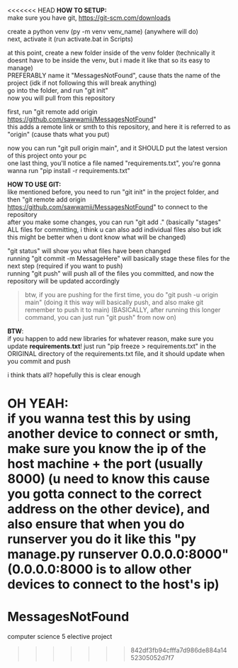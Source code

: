 <<<<<<< HEAD
**HOW TO SETUP:**  
make sure you have git, https://git-scm.com/downloads

create a python venv (py -m venv venv_name) (anywhere will do)  
next, activate it (run activate.bat in Scripts)

at this point, create a new folder inside of the venv folder (technically it doesnt have to be inside the venv, but i made it like that so its easy to manage)  
PREFERABLY name it "MessagesNotFound", cause thats the name of the project (idk if not following this will break anything)  
go into the folder, and run "git init"  
now you will pull from this repository

first, run "git remote add origin https://github.com/sawwamii/MessagesNotFound"  
this adds a remote link or smth to this repository, and here it is referred to as "origin" (cause thats what you put)  

now you can run "git pull origin main", and it SHOULD put the latest version of this project onto your pc  
one last thing, you'll notice a file named "requirements.txt", you're gonna wanna run "pip install -r requirements.txt"

**HOW TO USE GIT:**  
like mentioned before, you need to run "git init" in the project folder, and then "git remote add origin https://github.com/sawwamii/MessagesNotFound" to connect to the repository  
after you make some changes, you can run "git add ." (basically "stages" ALL files for committing, i think u can also add individual files also but idk this might be better when u dont know what will be changed)

"git status" will show you what files have been changed  
running "git commit -m MessageHere" will basically stage these files for the next step (required if you want to push)  
running "git push" will push all of the files you committed, and now the repository will be updated accordingly  
>btw, if you are pushing for the first time, you do "git push -u origin main" (doing it this way will basically push, and also make git remember to push it to main) (BASICALLY, after running this longer command, you can just run "git push" from now on)

**BTW**:  
if you happen to add new libraries for whatever reason, make sure you update **requirements.txt**! just run "pip freeze > requirements.txt" in the ORIGINAL directory of the requirements.txt file, and it should update when you commit and push

i think thats all? hopefully this is clear enough

**OH YEAH**:  
if you wanna test this by using another device to connect or smth, make sure you know the ip of the host machine + the port (usually 8000) (u need to know this cause you gotta connect to the correct address on the other device), and also ensure that when you do runserver you do it like this "py manage.py runserver 0.0.0.0:8000" (0.0.0.0:8000 is to allow other devices to connect to the host's ip)
=======
# MessagesNotFound
computer science 5 elective project
>>>>>>> 842df3fb94cfffa7d986de884a1452305052d7f7
